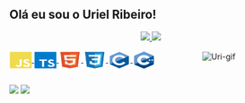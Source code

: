 ## Olá eu sou o Uriel Ribeiro!
<div align="center">
  <a href="https://github.com/UrielhRibeiro">
  <img height="160em" src="https://github-readme-stats.vercel.app/api?username=UrielhRibeiro&show_icons=true&theme=dark&include_all_commits=true&count_private=true"/>
  <img height="160em" src="https://github-readme-stats.vercel.app/api/top-langs/?username=UrielhRibeiro&layout=compact&langs_count=7&theme=dark"/>
</div>
<div style="display: inline_block"><br>
  <img align="center" alt="Uri-Js" height="30" width="40" src="https://raw.githubusercontent.com/devicons/devicon/master/icons/javascript/javascript-plain.svg">
  <img align="center" alt="Uri-Ts" height="30" width="40" src="https://raw.githubusercontent.com/devicons/devicon/master/icons/typescript/typescript-plain.svg">
  <img align="center" alt="Uri-HTML" height="30" width="40" src="https://raw.githubusercontent.com/devicons/devicon/master/icons/html5/html5-original.svg">
  <img align="center" alt="Uri-CSS" height="30" width="40" src="https://raw.githubusercontent.com/devicons/devicon/master/icons/css3/css3-original.svg">
  <img align="center" alt="Uri-C" height="30" width="40" src="https://raw.githubusercontent.com/devicons/devicon/master/icons/c/c-original.svg">
  <img align="center" alt="Uri-Cplusplus" height="30" width="40" src="https://raw.githubusercontent.com/devicons/devicon/master/icons/cplusplus/cplusplus-original.svg">
   <img align="right" alt="Uri-gif" height="150" width="160"  src="https://user-images.githubusercontent.com/101882208/197359505-0a587845-a338-4b08-87cc-4e309a00d70c.png">
  
</div>

##

<div>
  <a href="https://www.instagram.com/uriel___henrique/?next=%2F" target="_blank"><img src="https://img.shields.io/badge/-Instagram-%23E4405F?style=for-the-badge&logo=instagram&logoColor=white" target="_blank"></a>
  <a href="https://www.linkedin.com/in/uriel-ribeiro-6965a4241/" target="_blank"><img src="https://img.shields.io/badge/-LinkedIn-%230077B5?style=for-the-badge&logo=linkedin&logoColor=white" target="_blank"></a> 
</div>

